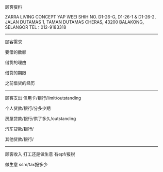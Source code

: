 顾客资料

ZARRA LIVING CONCEPT YAP WEEI SHIH NO. D1-26-G, D1-26-1 & D1-26-2, JALAN DUTAMAS 1, TAMAN DUTAMAS CHERAS, 43200 BALAKONG, SELANGOR TEL : 012-9183318

-----------------
顾客需求


要借的数额

借贷的理由

借贷的期限

之前借贷的经历


--------------
顾客支出
信用卡/银行/limit/outstanding


个人贷款/银行/分多少期

房屋贷款/银行/供了多久/outstanding

汽车贷款/银行/


其他贷款/银行/

-----------
顾客收入
打工还是做生意
有epf/报税

做生意 ssm/tax报多少

